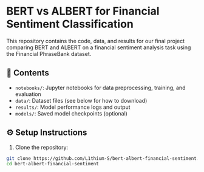 # BERT vs ALBERT for Financial Sentiment Classification

This repository contains the code, data, and results for our final project comparing BERT and ALBERT on a financial sentiment analysis task using the Financial PhraseBank dataset.

## 📂 Contents

- `notebooks/`: Jupyter notebooks for data preprocessing, training, and evaluation
- `data/`: Dataset files (see below for how to download)
- `results/`: Model performance logs and output
- `models/`: Saved model checkpoints (optional)

## ⚙️ Setup Instructions

1. Clone the repository:
```bash
git clone https://github.com/L1thium-S/bert-albert-financial-sentiment.git
cd bert-albert-financial-sentiment
